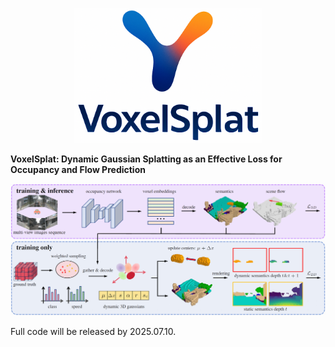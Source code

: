 
<p align="center">
  <img src="assets/logo.png" width="300px" alt="VoxelSplat Logo"/>
</p>

**VoxelSplat: Dynamic Gaussian Splatting as an Effective Loss for Occupancy and Flow Prediction**

![Framework Diagram](assets/framework.png)

Full code will be released by 2025.07.10.

